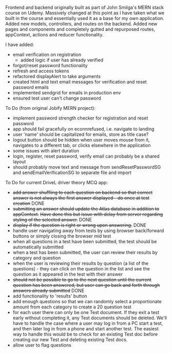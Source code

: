 Frontend and backend originally built as part of John Smilga's MERN stack course on Udemy. Massively changed at this point as I have taken what we built in the course and essentially used it as a base for my own application. Added new models, controllers, and routes on the backend. Added new pages and components and completely gutted and repurposed routes, appContext, actions and reducer functionality.

I have added:

- email verification on registration
  - added logic if user has already verified
- forgot/reset password functionality
- refresh and access tokens
- refactored displayAlert to take arguments
- created html and text email messages for verification and reset password emails
- implemented sendgrid for emails in production env
- ensured test user can't change password

To Do (from original Jobify MERN project):

- implement password strength checker for registration and reset password
- app should fail gracefully on econnrefused, i.e. navigate to landing
- user 'name' should be capitalized for emails, store as title case?
- logout button should be hidden when user moves mouse from it, navigates to a different tab, or clicks elsewhere in the application
- some issues with alert duration
- login, register, reset password, verify email can probably be a shared layout
- should probably move text and message from sendResetPasswordSG and sendEmailVerificationSG to separate file and import

To Do for current DriveL driver theory MCQ app:

- ~~add answer shuffling to each question on backend so that correct answer is not always the first answer displayed - do once at test creation~~ DONE
- ~~submitting an answer should update the Atlas database in addition to appContext.~~ ~~Have done this but issue with delay from server regarding styling of the selected answer.~~ DONE
- ~~display if the question is right or wrong upon answering.~~ DONE
- handle user navigating away from tests by using browser back/forward buttons or simply closing the browser mid test
- when all questions in a test have been submitted, the test should be automatically submitted
- when a test has been submitted, the user can review their results by category and question
- when the user is reviewing their results by question (a list of the questions) - they can click on the question in the list and see the question as it appeared in the test with their answer
- ~~should not be possible to go to the next question until the current question has been answered, but user can go back and forth through answers already submitted~~ DONE
- add functionality to 'results' button
- add enough questions so that we can randomly select a proportionate amount from each category to create a 20 question test
- for each user there can only be one Test document. If they exit a test early without completing it, any Test documents should be deleted. We'll have to handle the case where a user may log in from a PC start a test, and then later log in from a phone and start another test. The easiest way to handle this would be to check for an existing Test doc before creating our new Test and deleting existing Test docs.
- allow user to flag questions
